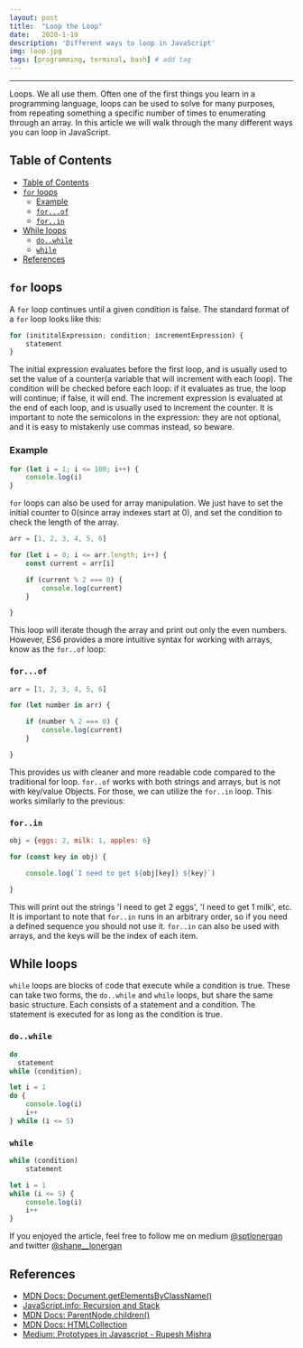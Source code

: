 ```yaml
---
layout: post
title:  "Loop the Loop"
date:   2020-1-19
description: 'Different ways to loop in JavaScript'
img: loop.jpg
tags: [programming, terminal, bash] # add tag
---
```

---

Loops. We all use them. Often one of the first things you learn in a programming language, loops can be used to solve for many purposes, from repeating something a specific number of times to enumerating through an array. In this article we will walk through the many different ways you can loop in JavaScript.

## Table of Contents

- [Table of Contents](#table-of-contents)
- [`for` loops](#for-loops)
  - [Example](#example)
  - [`for...of`](#forof)
  - [`for..in`](#forin)
- [While loops](#while-loops)
  - [`do..while`](#dowhile)
  - [`while`](#while)
- [References](#references)

## `for` loops

A `for` loop continues until a given condition is false. The standard format of a `for` loop looks like this:

```js
for (inititalExpression; condition; incrementExpression) {
    statement
}
```

The initial expression evaluates before the first loop, and is usually used to set the value of a counter(a variable that will increment with each loop). The condition will be checked before each loop: if it evaluates as true, the loop will continue; if false, it will end. The increment expression is evaluated at the end of each loop, and is usually used to increment the counter. It is important to note the semicolons in the expression: they are not optional, and it is easy to mistakenly use commas instead, so beware.

### Example

```js
for (let i = 1; i <= 100; i++) {
    console.log(i)
}
```

`for` loops can also be used for array manipulation. We just have to set the initial counter to 0(since array indexes start at 0), and set the condition to check the length of the array.

```js
arr = [1, 2, 3, 4, 5, 6]

for (let i = 0; i <= arr.length; i++) {
    const current = arr[i]

    if (current % 2 === 0) {
        console.log(current)
    }

}
```

This loop will iterate though the array and print out only the even numbers. However, ES6 provides a more intuitive syntax for working with arrays, know as the `for..of` loop:

### `for...of`

```js
arr = [1, 2, 3, 4, 5, 6]

for (let number in arr) {

    if (number % 2 === 0) {
        console.log(current)
    }

}
```

This provides us with cleaner and more readable code compared to the traditional for loop. `for..of` works with both strings and arrays, but is not with key/value Objects. For those, we can utilize the `for..in` loop. This works similarly to the previous:

### `for..in`

```js
obj = {eggs: 2, milk: 1, apples: 6}

for (const key in obj) {

    console.log(`I need to get ${obj[key]} ${key}`)

}
```

This will print out the strings 'I need to get 2 eggs', 'I need to get 1 milk', etc. It is important to note that `for..in` runs in an arbitrary order, so if you need a defined sequence you should not use it. `for..in` can also be used with arrays, and the keys will be the index of each item.

## While loops

`while` loops are blocks of code that execute while a condition is true. These can take two forms, the `do..while` and `while` loops, but share the same basic structure. Each consists of a statement and a condition. The statement is executed for as long as the condition is true.

### `do..while`


```js
do
  statement
while (condition);
```

```js
let i = 1
do {
    console.log(i)
    i++
} while (i <= 5)
```

### `while`

```js
while (condition)
    statement
```

```js
let i = 1
while (i <= 5) {
    console.log(i)
    i++
}
```

If you enjoyed the article, feel free to follow me on medium [@sptlonergan](https://medium.com/@sptlonergan) and twitter [@shane__lonergan](https://twitter.com/shane__lonergan)

## References

- [MDN Docs: Document.getElementsByClassName()](https://developer.mozilla.org/en-US/docs/Web/API/Document/getElementsByClassName)
- [JavaScript.info: Recursion and Stack](https://javascript.info/recursion)
- [MDN Docs: ParentNode.children()](https://developer.mozilla.org/en-US/docs/Web/API/ParentNode/children)
- [MDN Docs: HTMLCollection](https://developer.mozilla.org/en-US/docs/Web/API/HTMLCollection)
- [Medium: Prototypes in Javascript - Rupesh Mishra](https://medium.com/better-programming/prototypes-in-javascript-5bba2990e04b)
